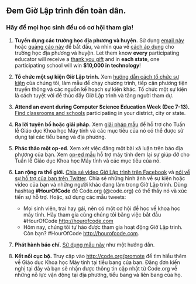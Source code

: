 

## Đem Giờ Lập trình đến toàn dân.

### Hãy để mọi học sinh đều có cơ hội tham gia!

  1. **Tuyển dụng các trường học địa phương và huyện.** Sử dụng [email này](<%= hoc_uri('/resources#sample-emails') %>) hoặc [quảng cáo này](<%= hoc_uri('/resources/stats') %>) để bắt đầu, và nhìn qua về [cách áp dụng](<%= hoc_uri('/resources/how-to') %>) cho trường học địa phương và huyện. Let them know **every** participating educator will receive a [thank you gift](<%= hoc_uri('/resources/how-to') %>) and in **each state**, one participating school will win **$10,000 in technology**!

  2. **Tổ chức một sự kiện Giờ Lập trình.** Xem [hướng dẫn cách tổ chức sự kiện](<%= hoc_uri('/resources/how-to-event') %>) của chúng tôi, làm mẫu để chạy chương trình, tiếp cận phương tiện truyền thông và các nguồn kế hoạch sự kiện khác. Tổ chức một sự kiện là cách tuyệt vời để thúc đẩy Giờ Lập trình và tăng người tham dự.

  3. **Attend an event during Computer Science Education Week (Dec 7-13).** [Find classrooms and schools](<%= hoc_uri('/events') %>) participating in your district, city or state.

  4. **Ra lời tuyên bố hoặc giải pháp.** Xem [giải pháp mẫu](<%= hoc_uri('resources/proclamation') %>) để hỗ trợ cho Tuần lễ Giáo dục Khoa học Máy tính và các mục tiêu của nó có thể được sử dụng tại các tiểu bang và địa phương.

  5. **Phác thảo một op-ed**. Xem xét việc đăng một bài xã luận trên báo địa phương của bạn. Xem [op-ed mẫu](<%= hoc_uri('/resources/op-ed') %>) hỗ trợ máy tính đem lại sự giúp đỡ cho Tuần lễ Giáo dục Khoa học Máy tính và các mục tiêu của nó.

  6. **Lan rộng ra thế giới.** [Chia sẻ video Giờ Lập trình trên Facebook](https://www.facebook.com/sharer/sharer.php?u=http%3A%2F%2Fhourofcode.com%2Fus) và [nói về sự hỗ trợ của bạn trên Twitter](https://twitter.com/intent/tweet?url=http%3A%2F%2Fhourofcode.com&text=I%27m%20participating%20in%20this%20year%27s%20%23HourOfCode%2C%20are%20you%3F%20%40codeorg&original_referer=https%3A%2F%2Fwww.google.com%2Furl%3Fq%3Dhttps%253A%252F%252Ftwitter.com%252Fshare%253Fhashtags%253D%2526amp%253Brelated%253Dcodeorg%2526amp%253Btext%253DI%252527m%252Bparticipating%252Bin%252Bthis%252Byear%252527s%252B%252523HourOfCode%25252C%252Bare%252Byou%25253F%252B%252540codeorg%2526amp%253Burl%253Dhttp%25253A%25252F%25252Fhourofcode.com%26sa%3DD%26sntz%3D1%26usg%3DAFQjCNE1GLTUbKZfMlEh9Aj5w0iswz6PYQ&related=codeorg&hashtags=). Chia sẻ những hình ảnh về sự kiện hoặc video của bạn và những người khác đang làm trong Giờ Lập trình. Dùng hashtag **#HourOfCode** để Code.org (@code.org) có thể thấy nó và xúc tiến sự hỗ trợ. Hoặc, sử dụng các mẫu tweets:
    
      * Mọi sinh viên, trai hay gái, nên có một cơ hội để học về khoa học máy tính. Hãy tham gia cùng chúng tôi bằng việc bắt đầu #HourOfCode <http://hourofcode.com>
      * Hôm nay, chúng tôi tự hào được tham gia hoạt động Giờ Lập trình. Còn bạn? #HourOfCode <http://hourofcode.com>.   
          
        

  7. **Phát hành báo chí.** [ Sử dụng mẫu này](<%= hoc_uri('/resources/official-press-release') %>) như một hướng dẫn.

  8. **Kết nối cục bộ.** Truy cập vào <http://code.org/promote> để tìm hiểu thêm về Giáo dục Khoa học Máy tính tại tiểu bang của bạn. Đăng đơn kiến nghị tại đây và bạn sẽ nhận được thông tin cập nhật từ Code.org về những nỗ lực vận động tại địa phương, tiểu bang và liên bang của họ.